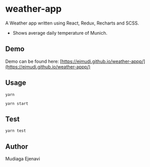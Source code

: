 # weather-app
A Weather app written using React, Redux, Recharts and SCSS.
- Shows average daily temperature of Munich.

## Demo

Demo can be found here: [https://ejmudi.github.io/weather-appp/](https://ejmudi.github.io/weather-appp/)


## Usage
```
yarn
```

```
yarn start
```

## Test
```
yarn test
```

## Author
Mudiaga Ejenavi
